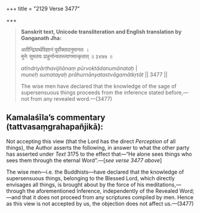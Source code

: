 +++
title = "2129 Verse 3477"

+++
> **Sanskrit text, Unicode transliteration and English translation by Ganganath Jha:** 
>
> अतीन्द्रियार्थविज्ञानं पूर्वोक्तादनुमानतः ।  
> मुनेः सुमतयः प्राहुर्नान्यतस्त्वागमात्कृतात् ॥ ३४७७ ॥ 
>
> *atīndriyārthavijñānaṃ pūrvoktādanumānataḥ* \|  
> *muneḥ sumatayaḥ prāhurnānyatastvāgamātkṛtāt* \|\| 3477 \|\| 
>
> The wise men have declared that the knowledge of the sage of supersensuous things proceeds from the inference stated before,—not from any revealed word.—(3477)



## Kamalaśīla’s commentary (tattvasaṃgrahapañjikā):

Not accepting this view (that the Lord has the direct *Perception* of all things), the Author asserts the following, in answer to what the other party has asserted under *Text* 3175 to the effect that—“He alone sees things who sees them through the eternal Word”.—[*see verse 3477 above*]

The wise men—i.e. the Buddhists—have declared that the knowledge of supersensuous things, belonging to the Blessed Lord, which directly envisages all things, is brought about by the force of his meditations,—through the aforementioned Inference, independently of the Revealed Word;—and that it does not proceed from any scriptures compiled by men. Hence as this view is not accepted by us, the objection does not affect us.—(3477)


